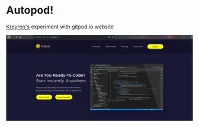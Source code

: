 # Autopod!
[Kreyren's](https://github.com/kreyren) experiment with gitpod.io website

![preview](img/preview.png)
